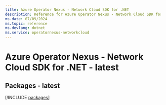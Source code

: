 ```yaml
---
title: Azure Operator Nexus - Network Cloud SDK for .NET
description: Reference for Azure Operator Nexus - Network Cloud SDK for .NET
ms.date: 07/09/2024
ms.topic: reference
ms.devlang: dotnet
ms.service: operatornexus-networkcloud
---
```

# Azure Operator Nexus - Network Cloud SDK for .NET - latest
## Packages - latest
[!INCLUDE [packages](operator-nexus---network-cloud-index.md)]
